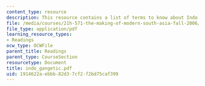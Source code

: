 ```yaml
---
content_type: resource
description: This resource contains a list of terms to know about Indo-Gangetic civilizations.
file: /media/courses/21h-571-the-making-of-modern-south-asia-fall-2006/1914622aebbb82d37cf2f2bd75caf399_indo_gangetic.pdf
file_type: application/pdf
learning_resource_types:
- Readings
ocw_type: OCWFile
parent_title: Readings
parent_type: CourseSection
resourcetype: Document
title: indo_gangetic.pdf
uid: 1914622a-ebbb-82d3-7cf2-f2bd75caf399
---
```


